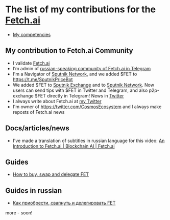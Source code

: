# The list of my contributions for the [Fetch.ai](https://fetch.ai/)

- [My competencies](https://github.com/Antropocosmist/my_competencies)

## My contribution to Fetch.ai Community

- I validate [Fetch.ai](https://www.mintscan.io/fetchai/validators/fetchvaloper1y02hlwucl6csz4z02ksn46gzdkmref927l4mug)
- I’m admin of [russian-speaking community of Fetch.ai in Telegram](https://t.me/fetch_ai_russian)
- I'm a Navigator of [Sputnik Network](https://sputnik.exchange/), and we added $FET to https://t.me/SputnikPriceBot
- We added $FET to [Sputnik Exchange](https://sputnik.exchange/) and to [Sputnik Network](https://t.me/SputnikNetworkBot). Now users can send tips with $FET in Twitter and Telegram, and also p2p-exchange $FET directly in Telegram! News in [Twitter](https://twitter.com/SputnikNetwork/status/1420848326304583690)
- I always write about Fetch.ai at [my Twitter](https://twitter.com/ponimajushij)
- I'm owner of https://twitter.com/CosmosEcosystem and I always make reposts of Fetch.ai news

## Docs/articles/news

- I've made a translation of subtitles in russian language for this video: [An Introduction to Fetch.ai | Blockchain AI | Fetch.ai](https://youtu.be/1aJKtSVkhlw)

## Guides

- [How to buy, swap and delegate FET](https://antropocosmist.medium.com/how-to-buy-swap-and-delegate-fet-6762ef969373)

## Guides in russian

- [Как приобрести, свапнуть и делегировать FET](https://antropocosmist.medium.com/kak-delegirovat-fet-bf727ce61399)

more - soon!
